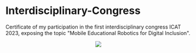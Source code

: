 # Interdisciplinary-Congress
Certificate of my participation in the first interdisciplinary congress ICAT 2023, exposing the topic "Mobile Educational Robotics for Digital Inclusion".
<br>
<p align="center">
<img src="https://github.com/EdgarHdzHdz17/Interdisciplinary-Congress/assets/47467891/90703d35-d59b-485a-94b7-27cd453094cc">
</p>
